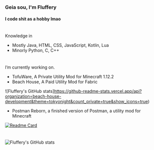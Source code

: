 ### Geia sou, I'm Fluffery
#### I code shit as a hobby lmao

#

Knowledge in
- Mostly Java, HTML, CSS, JavaScript, Kotlin, Lua
- Minorly Python, C, C++

#

I’m currently working on.
- TofuWare, A Private Utility Mod for Minecraft 1.12.2 
- Beach House, A Paid Utility Mod for Fabric

![Fluffery's GitHub stats]https://github-readme-stats.vercel.app/api?organization=beach-house-development&theme=tokyonight&count_private=true&show_icons=true)

- Postman Reborn, a finished version of Postman, a utility mod for Minecraft 

[![Readme Card](https://github-readme-stats.vercel.app/api/pin/?username=drfluffery&theme=tokyonight&repo=postman-reborn)](https://github.com/anuraghazra/github-readme-stats)

#

![Fluffery's GitHub stats](https://github-readme-stats.vercel.app/api?username=drfluffery&theme=tokyonight&count_private=true&show_icons=true)

